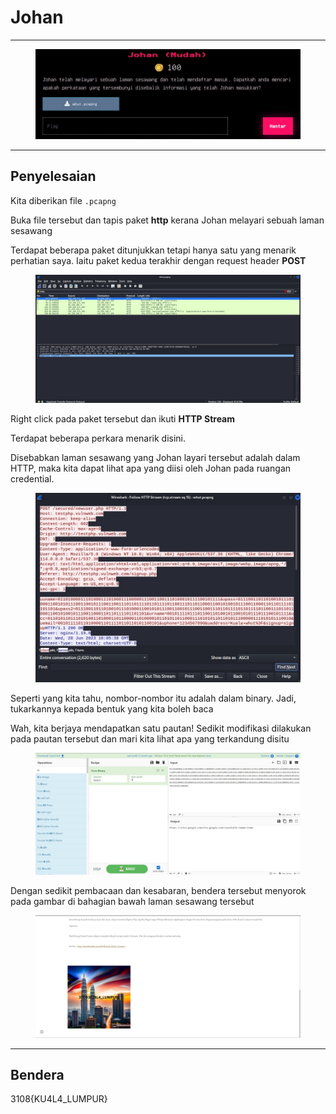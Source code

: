 # Johan

***

<figure><img src="../../../../.gitbook/assets/image (23) (1).png" alt=""><figcaption></figcaption></figure>

***

## Penyelesaian

Kita diberikan file `.pcapng`

Buka file tersebut dan tapis paket **http** kerana Johan melayari sebuah laman sesawang

Terdapat beberapa paket ditunjukkan tetapi hanya satu yang menarik perhatian saya. Iaitu paket kedua terakhir dengan request header **POST**

<figure><img src="../../../../.gitbook/assets/image (1) (1) (1) (1) (1) (1).png" alt=""><figcaption></figcaption></figure>

Right click pada paket tersebut dan ikuti **HTTP Stream**

Terdapat beberapa perkara menarik disini.

Disebabkan laman sesawang yang Johan layari tersebut adalah dalam HTTP, maka kita dapat lihat apa yang diisi oleh Johan pada ruangan credential.

<figure><img src="../../../../.gitbook/assets/image (2) (1) (1) (1).png" alt=""><figcaption></figcaption></figure>

Seperti yang kita tahu, nombor-nombor itu adalah dalam binary. Jadi, tukarkannya kepada bentuk yang kita boleh baca

Wah, kita berjaya mendapatkan satu pautan! Sedikit modifikasi dilakukan pada pautan tersebut dan mari kita lihat apa yang terkandung disitu

<figure><img src="../../../../.gitbook/assets/image (3) (1) (1) (1).png" alt=""><figcaption></figcaption></figure>

Dengan sedikit pembacaan dan kesabaran, bendera tersebut menyorok pada gambar di bahagian bawah laman sesawang tersebut

<figure><img src="../../../../.gitbook/assets/image (4) (1) (1) (1).png" alt=""><figcaption></figcaption></figure>

***

## Bendera

3108{KU4L4\_LUMPUR}
